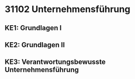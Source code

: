 # 31102 Unternehmensführung

## KE1: Grundlagen I
## KE2: Grundlagen II
## KE3: Verantwortungsbewusste Unternehmensführung
